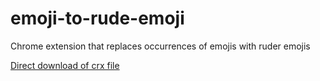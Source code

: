 emoji-to-rude-emoji
=============

Chrome extension that replaces occurrences of emojis with ruder emojis

[Direct download of crx file](https://github.com/panicsteve/cloud-to-butt/blob/master/CloudToButt.crx?raw=true)

